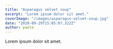 ```yaml
---
title: "Asparagus velvet soup"
excerpt: "Lorem ipsum dolor sit amet."
coverImage: "/images/asparagus-velvet-soup.jpg"
date: "2020-09-29T15:05:07.322Z"
author: paolo
---
```


Lorem ipsum dolor sit amet.
